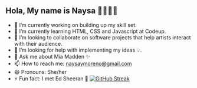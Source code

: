 ## Hola, My name is Naysa 👋👩🏻‍💻


- 🔭 I’m currently working on building up my skill set.
- 🌱 I’m currently learning HTML, CSS and Javascript at Codeup.
- 👯 I’m looking to collaborate on software projects that help artists interact
      with their audience. 
- 🤔 I’m looking for help with implementing my ideas 💡.
- 💬 Ask me about Mia Madden ✨
- 📫 How to reach me: naysaymoreno@gmail.com
- 😄 Pronouns: She/her
- ⚡ Fun fact: I met Ed Sheeran 🎸
[![GitHub Streak](http://github-readme-streak-stats.herokuapp.com?user=naysamoreno&theme=midnight-purple&hide_border=true&fire=F07167&border=F0F7EE&stroke=AFDEDC&ring=DE61A8&currStreakNum=F07167&sideNums=9562F0&currStreakLabel=000000&sideLabels=000000&dates=000000&background=C4D7F2)](https://git.io/streak-stats)
